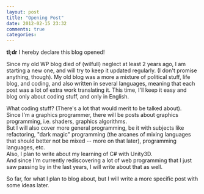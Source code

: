 ```yaml
---
layout: post
title: "Opening Post"
date: 2012-02-15 23:32
comments: true
categories: 
---
```


**tl;dr** I hereby declare this blog opened!

Since my old WP blog died of (wilfull) neglect at least 2 years ago, I am starting a new one, and will try to keep it updated regularly. (I don't promise anything, though).
My old blog was a more a mixture of political stuff, life blog, and coding, and also written in several languages, meaning that each post was a lot of extra work translating it.
This time, I'll keep it easy and blog only about coding stuff, and only in English.

What coding stuff? (There's a lot that would merit to be talked about).  
Since I'm a graphics programmer, there will be posts about graphics programming, i.e. shaders, graphics algorithms.  
But I will also cover more general programming, be it with subjects like refactoring, 
"dark magic" programming (the arcanes of mixing languages that should better not be mixed -- more on that later), programming languages, etc.  
Also, I plan to write about my learning of C# with Unity3D.  
And since I'm currently rediscovering a lot of web programming that I just saw passing by in the last years, I will write about that as well.

So far, for what I plan to blog about, but I will write a more specific post with some ideas later.

